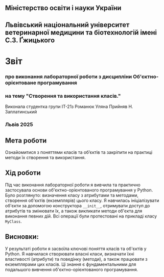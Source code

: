 ## Міністерство освіти і науки України

## Львівський національний університет ветеринарної медицини та біотехнологій імені С.З. Ґжицького

# Звіт
### про виконання лабораторної роботи з дисципліни Об'єктно-орієнтоване програмування
### на тему "Створення та використання класів."
Виконала студентка групи ІТ-21з
Романюк Уляна
Прийняв Н. Заплатинський
### Львів 2025

## Мета роботи
Ознайомитися з поняттями класів та об’єктів та закріпити на практиці методи їх створення та використання.

## Хід роботи
Під час виконання лабораторної роботи я вивчила та практично застосувала основи об'єктно-орієнтованого програмування 
у Python. Було розглянуто: визначення класу з атрибутами та методами, створення об'єктів (екземплярів) цього класу. 
Я навчилась ініціалізувати об'єкти за допомогою конструктора `__init__`, отримувати доступ до атрибутів та змінювати їх, 
а також викликати методи об'єкта для виконання певних дій. Всі операції були протестовані на прикладі класу `MyClass`.

## Висновки:
У результаті роботи я засвоїла ключові поняття класів та об'єктів у Python. Я навчилася створювати власні класи, 
визначати їхні властивості (атрибути) та поведінку (методи), а також працювати з екземплярами цих класів. Ці знання є 
фундаментальними для подальшого вивчення об'єктно-орієнтованого програмування.